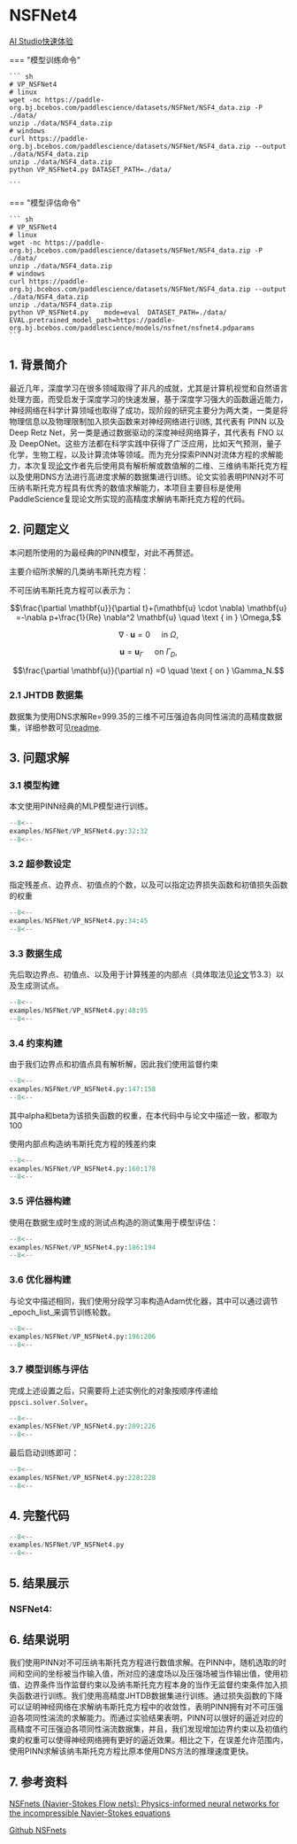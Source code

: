 # NSFNet4

<a href="https://aistudio.baidu.com/projectdetail/6832363" class="md-button md-button--primary" style>AI Studio快速体验</a>

=== "模型训练命令"

    ``` sh
    # VP_NSFNet4
    # linux
    wget -nc https://paddle-org.bj.bcebos.com/paddlescience/datasets/NSFNet/NSF4_data.zip -P ./data/
    unzip ./data/NSF4_data.zip
    # windows
    curl https://paddle-org.bj.bcebos.com/paddlescience/datasets/NSFNet/NSF4_data.zip --output ./data/NSF4_data.zip
    unzip ./data/NSF4_data.zip
    python VP_NSFNet4.py DATASET_PATH=./data/

    ```

=== "模型评估命令"

    ``` sh
    # VP_NSFNet4
    # linux
    wget -nc https://paddle-org.bj.bcebos.com/paddlescience/datasets/NSFNet/NSF4_data.zip -P ./data/
    unzip ./data/NSF4_data.zip
    # windows
    curl https://paddle-org.bj.bcebos.com/paddlescience/datasets/NSFNet/NSF4_data.zip --output ./data/NSF4_data.zip
    unzip ./data/NSF4_data.zip
    python VP_NSFNet4.py    mode=eval  DATASET_PATH=./data/  EVAL.pretrained_model_path=https://paddle-org.bj.bcebos.com/paddlescience/models/nsfnet/nsfnet4.pdparams
    ```
## 1. 背景简介
 最近几年，深度学习在很多领域取得了非凡的成就，尤其是计算机视觉和自然语言处理方面，而受启发于深度学习的快速发展，基于深度学习强大的函数逼近能力，神经网络在科学计算领域也取得了成功，现阶段的研究主要分为两大类，一类是将物理信息以及物理限制加入损失函数来对神经网络进行训练, 其代表有 PINN 以及 Deep Retz Net，另一类是通过数据驱动的深度神经网络算子，其代表有 FNO 以及 DeepONet。这些方法都在科学实践中获得了广泛应用，比如天气预测，量子化学，生物工程，以及计算流体等领域。而为充分探索PINN对流体方程的求解能力，本次复现[论文](https://arxiv.org/abs/2003.06496)作者先后使用具有解析解或数值解的二维、三维纳韦斯托克方程以及使用DNS方法进行高进度求解的数据集进行训练。论文实验表明PINN对不可压纳韦斯托克方程具有优秀的数值求解能力，本项目主要目标是使用PaddleScience复现论文所实现的高精度求解纳韦斯托克方程的代码。
## 2. 问题定义
本问题所使用的为最经典的PINN模型，对此不再赘述。

主要介绍所求解的几类纳韦斯托克方程：

不可压纳韦斯托克方程可以表示为：

$$\frac{\partial \mathbf{u}}{\partial t}+(\mathbf{u} \cdot \nabla) \mathbf{u} =-\nabla p+\frac{1}{Re} \nabla^2 \mathbf{u} \quad \text { in } \Omega,$$

$$\nabla \cdot \mathbf{u} =0 \quad  \text { in } \Omega,$$

$$\mathbf{u} =\mathbf{u}_{\Gamma} \quad \text { on } \Gamma_D,$$

$$\frac{\partial \mathbf{u}}{\partial n} =0 \quad \text { on } \Gamma_N.$$

### 2.1 JHTDB 数据集
数据集为使用DNS求解Re=999.35的三维不可压强迫各向同性湍流的高精度数据集，详细参数可见[readme](https://turbulence.pha.jhu.edu/Forced_isotropic_turbulence.aspx).

## 3. 问题求解
### 3.1 模型构建
本文使用PINN经典的MLP模型进行训练。
``` py linenums="32"
--8<--
examples/NSFNet/VP_NSFNet4.py:32:32
--8<--
```
### 3.2 超参数设定
指定残差点、边界点、初值点的个数，以及可以指定边界损失函数和初值损失函数的权重
``` py linenums="34"
--8<--
examples/NSFNet/VP_NSFNet4.py:34:45
--8<--
```
### 3.3 数据生成
先后取边界点、初值点、以及用于计算残差的内部点（具体取法见[论文](https://arxiv.org/abs/2003.06496)节3.3）以及生成测试点。
``` py linenums="48"
--8<--
examples/NSFNet/VP_NSFNet4.py:48:95
--8<--
```
### 3.4 约束构建
由于我们边界点和初值点具有解析解，因此我们使用监督约束
``` py linenums="147"
--8<--
examples/NSFNet/VP_NSFNet4.py:147:158
--8<--
```

其中alpha和beta为该损失函数的权重，在本代码中与论文中描述一致，都取为100

使用内部点构造纳韦斯托克方程的残差约束
``` py linenums="160"
--8<--
examples/NSFNet/VP_NSFNet4.py:160:178
--8<--
```
### 3.5 评估器构建
使用在数据生成时生成的测试点构造的测试集用于模型评估：
``` py linenums="186"
--8<--
examples/NSFNet/VP_NSFNet4.py:186:194
--8<--
```

### 3.6 优化器构建
与论文中描述相同，我们使用分段学习率构造Adam优化器，其中可以通过调节_epoch_list_来调节训练轮数。
``` py linenums="196"
--8<--
examples/NSFNet/VP_NSFNet4.py:196:206
--8<--
```

### 3.7 模型训练与评估
完成上述设置之后，只需要将上述实例化的对象按顺序传递给 `ppsci.solver.Solver`。

``` py linenums="209"
--8<--
examples/NSFNet/VP_NSFNet4.py:209:226
--8<--
```

最后启动训练即可：

``` py linenums="228"
--8<--
examples/NSFNet/VP_NSFNet4.py:228:228
--8<--
```


## 4. 完整代码
``` py linenums="1" title="NSFNet.py"
--8<--
examples/NSFNet/VP_NSFNet4.py
--8<--
```
## 5. 结果展示
### NSFNet4:


## 6. 结果说明
我们使用PINN对不可压纳韦斯托克方程进行数值求解。在PINN中，随机选取的时间和空间的坐标被当作输入值，所对应的速度场以及压强场被当作输出值，使用初值、边界条件当作监督约束以及纳韦斯托克方程本身的当作无监督约束条件加入损失函数进行训练。我们使用高精度JHTDB数据集进行训练。通过损失函数的下降可以证明神经网络在求解纳韦斯托克方程中的收敛性，表明PINN拥有对不可压强迫各项同性湍流的求解能力。而通过实验结果表明，PINN可以很好的逼近对应的高精度不可压强迫各项同性湍流数据集，并且，我们发现增加边界约束以及初值约束的权重可以使得神经网络拥有更好的逼近效果。相比之下，在误差允许范围内，使用PINN求解该纳韦斯托克方程比原本使用DNS方法的推理速度更快。
## 7. 参考资料
[NSFnets (Navier-Stokes Flow nets): Physics-informed neural networks for the incompressible Navier-Stokes equations](https://arxiv.org/abs/2003.06496)

[Github NSFnets](https://github.com/Alexzihaohu/NSFnets/tree/master)
